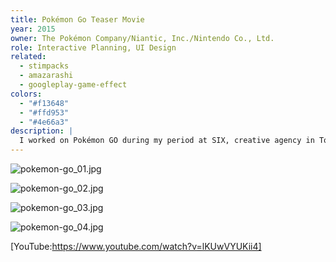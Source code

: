 ```yaml
---
title: Pokémon Go Teaser Movie
year: 2015
owner: The Pokémon Company/Niantic, Inc./Nintendo Co., Ltd.
role: Interactive Planning, UI Design
related:
  - stimpacks
  - amazarashi
  - googleplay-game-effect
colors:
  - "#f13648"
  - "#ffd953"
  - "#4e66a3"
description: |
  I worked on Pokémon GO during my period at SIX, creative agency in Tokyo, Japan. I was in charge of writing the screenplay and creating the user interface for the Pokemon Go's global teaser movie.
---
```


![pokemon-go_01.jpg](https://user-images.githubusercontent.com/818309/37197710-aba9246c-2330-11e8-975a-7b63230eb8e5.jpg)

![pokemon-go_02.jpg](https://user-images.githubusercontent.com/818309/37197711-abc5ba28-2330-11e8-9f9c-c8bb04e9d897.jpg)

![pokemon-go_03.jpg](https://user-images.githubusercontent.com/818309/37197712-abe55702-2330-11e8-811e-71c81c562623.jpg)

![pokemon-go_04.jpg](https://user-images.githubusercontent.com/818309/37197713-ac03a75c-2330-11e8-8605-584159a131f0.jpg)

[YouTube:https://www.youtube.com/watch?v=lKUwVYUKii4]
